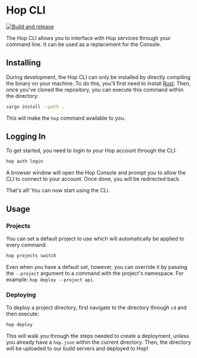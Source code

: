 # Hop CLI

[![Build and release](https://github.com/hopinc/hop_cli/actions/workflows/release.yml/badge.svg)](https://github.com/hopinc/hop_cli/actions/workflows/release.yml)

The Hop CLI allows you to interface with Hop services through your command line. It can be used as a replacement for the Console.

## Installing

During development, the Hop CLI can only be installed by directly compiling the binary on your machine. To do this, you'll first need to install [Rust](https://rust-lang.org). Then, once you've cloned the repository, you can execute this command within the directory:

```bash
cargo install --path .
```

This will make the `hop` command available to you.

## Logging In

To get started, you need to login to your Hop account through the CLI:

```bash
hop auth login
```

A browser window will open the Hop Console and prompt you to allow the CLI to connect to your account. Once done, you will be redirected back.

That's all! You can now start using the CLi.

## Usage

### Projects

You can set a default project to use which will automatically be applied to every command.

```bash
hop projects switch
```

Even when you have a default set, however, you can override it by passing the `--project` argument to a command with the project's namespace. For example: `hop deploy --project api`.

### Deploying

To deploy a project directory, first navigate to the directory through `cd` and then execute:

```bash
hop deploy
```

This will walk you through the steps needed to create a deployment, unless you already have a `hop.json` within the current directory. Then, the directory will be uploaded to our build servers and deployed to Hop!

